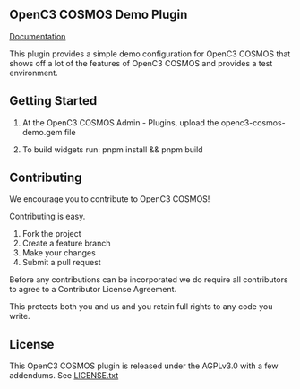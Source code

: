 ## OpenC3 COSMOS Demo Plugin

[Documentation](https://openc3.com)

This plugin provides a simple demo configuration for OpenC3 COSMOS that shows off a lot of the features of OpenC3 COSMOS and provides a test environment.

## Getting Started

1.  At the OpenC3 COSMOS Admin - Plugins, upload the openc3-cosmos-demo.gem file

2. To build widgets run: pnpm install && pnpm build

## Contributing

We encourage you to contribute to OpenC3 COSMOS!

Contributing is easy.

1. Fork the project
2. Create a feature branch
3. Make your changes
4. Submit a pull request

Before any contributions can be incorporated we do require all contributors to agree to a Contributor License Agreement.

This protects both you and us and you retain full rights to any code you write.

## License

This OpenC3 COSMOS plugin is released under the AGPLv3.0 with a few addendums. See [LICENSE.txt](LICENSE.txt)
